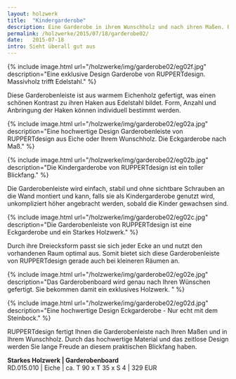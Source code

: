 ```yaml
---
layout: holzwerk
title:  "Kindergarderobe"
description: Eine Garderobe in ihrem Wunschholz und nach ihren Maßen. RUPPERTdesign fertigt die passende Garderobe für jede Ecke, individuell und persönlich.
permalink: /holzwerke/2015/07/18/garderobe02/
date:   2015-07-18
intro: Sieht überall gut aus
---
```


{% include image.html url="/holzwerke/img/garderobe02/eg02f.jpg" description="Eine exklusive Design Garderobe von RUPPERTdesign. Massivholz trifft Edelstahl." %}

Diese Garderobenleiste ist aus warmem Eichenholz gefertigt, was einen schönen Kontrast zu ihren Haken aus Edelstahl bildet. 
Form, Anzahl und Anbringung der Haken können individuell bestimmt werden.  


{% include image.html url="/holzwerke/img/garderobe02/eg02a.jpg" description="Eine hochwertige Design Garderobenleiste von RUPPERTdesign aus Eiche oder Ihrem Wunschholz. Die Eckgarderobe nach Maß." %}


{% include image.html url="/holzwerke/img/garderobe02/eg02b.jpg" description="Die Kindergarderobe von RUPPERTdesign ist ein toller Blickfang." %}


Die Garderobenleiste wird einfach, stabil und ohne sichtbare Schrauben an die Wand montiert und kann, 
falls sie als Kindergarderobe genutzt wird, unkompliziert höher angebracht werden, sobald die Kinder gewachsen sind. 


{% include image.html url="/holzwerke/img/garderobe02/eg02c.jpg" description="Die Garderobenleiste von RUPPERTdesign ist eine Eckgarderobe und ein Starkes Holzwerk." %}


Durch ihre Dreiecksform passt sie sich jeder Ecke an und nutzt den vorhandenen Raum optimal aus. 
Somit bietet sich diese Garderobenleiste von RUPPERTdesign gerade auch bei kleineren Räumen an.   

{% include image.html url="/holzwerke/img/garderobe02/eg02e.jpg" description="Das Garderobenboard wird genau nach Ihren Wünschen gefertigt. Sie bekommen damit ein exklusives Holzwerk. " %}


{% include image.html url="/holzwerke/img/garderobe02/eg02d.jpg" description="Eine hochwertige Design Eckgarderobe - Nur echt mit dem Steinbock." %}


RUPPERTdesign fertigt Ihnen die Garderobenleiste nach Ihren Maßen und in Ihrem Wunschholz. 
Durch das hochwertige Material und das zeitlose Design werden Sie lange Freude an diesem praktischen Blickfang haben. 


**Starkes Holzwerk \| Garderobenboard**    
RD.015.010  \| 	Eiche \| ca. T 90 x T 35 x S 4 \| 329 EUR

